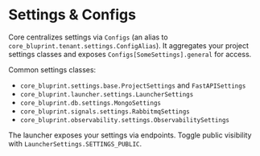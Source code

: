 # Settings & Configs

Core centralizes settings via `Configs` (an alias to `core_bluprint.tenant.settings.ConfigAlias`). It aggregates your project settings classes and exposes `Configs[SomeSettings].general` for access.

Common settings classes:

- `core_bluprint.settings.base.ProjectSettings` and `FastAPISettings`
- `core_bluprint.launcher.settings.LauncherSettings`
- `core_bluprint.db.settings.MongoSettings`
- `core_bluprint.signals.settings.RabbitmqSettings`
- `core_bluprint.observability.settings.ObservabilitySettings`

The launcher exposes your settings via endpoints. Toggle public visibility with `LauncherSettings.SETTINGS_PUBLIC`.
